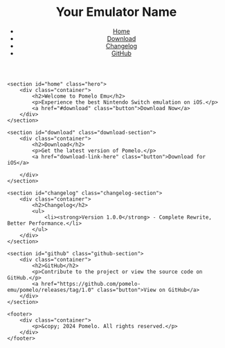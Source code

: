 <!DOCTYPE html>
<html lang="en">
<head>
    <meta charset="UTF-8">
    <meta name="viewport" content="width=device-width, initial-scale=1.0">
    <title>Pomelo-Emu</title>
    <link rel="stylesheet" href="styles.css">
</head>
<body>
    <header>
        <div class="container">
            <h1>Your Emulator Name</h1>
            <nav>
                <ul>
                    <li><a href="#home">Home</a></li>
                    <li><a href="#download">Download</a></li>
                    <li><a href="#changelog">Changelog</a></li>
                    <li><a href="#github">GitHub</a></li>
                </ul>
            </nav>
        </div>
    </header>

    <section id="home" class="hero">
        <div class="container">
            <h2>Welcome to Pomelo Emu</h2>
            <p>Experience the best Nintendo Switch emulation on iOS.</p>
            <a href="#download" class="button">Download Now</a>
        </div>
    </section>

    <section id="download" class="download-section">
        <div class="container">
            <h2>Download</h2>
            <p>Get the latest version of Pomelo.</p>
            <a href="download-link-here" class="button">Download for iOS</a>
           
        </div>
    </section>

    <section id="changelog" class="changelog-section">
        <div class="container">
            <h2>Changelog</h2>
            <ul>
                <li><strong>Version 1.0.0</strong> - Complete Rewrite, Better Performance.</li>
            </ul>
        </div>
    </section>

    <section id="github" class="github-section">
        <div class="container">
            <h2>GitHub</h2>
            <p>Contribute to the project or view the source code on GitHub.</p>
            <a href="https://github.com/pomelo-emu/pomelo/releases/tag/1.0" class="button">View on GitHub</a>
        </div>
    </section>

    <footer>
        <div class="container">
            <p>&copy; 2024 Pomelo. All rights reserved.</p>
        </div>
    </footer>
</body>
</html>
